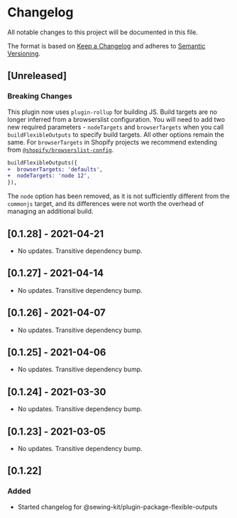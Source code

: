 # Changelog

All notable changes to this project will be documented in this file.

The format is based on [Keep a Changelog](http://keepachangelog.com/en/1.0.0/)
and adheres to [Semantic Versioning](http://semver.org/spec/v2.0.0.html).

## [Unreleased]

### Breaking Changes

This plugin now uses `plugin-rollup` for building JS. Build targets are no longer inferred from a browserslist configuration. You will need to add two new required parameters - `nodeTargets` and `browserTargets` when you call `buildFlexibleOutputs` to specify build targets. All other options remain the same. For `browserTargets` in Shopify projects we recommend extending from [`@shopify/browserslist-config`](https://github.com/Shopify/web-configs/tree/main/packages/browserslist-config).

```diff
buildFlexibleOutputs({
+  browserTargets: 'defaults',
+  nodeTargets: 'node 12',
}),
```

The `node` option has been removed, as it is not sufficiently different from the `commonjs` target, and its differences were not worth the overhead of managing an additional build.

## [0.1.28] - 2021-04-21

- No updates. Transitive dependency bump.

## [0.1.27] - 2021-04-14

- No updates. Transitive dependency bump.

## [0.1.26] - 2021-04-07

- No updates. Transitive dependency bump.

## [0.1.25] - 2021-04-06

- No updates. Transitive dependency bump.

## [0.1.24] - 2021-03-30

- No updates. Transitive dependency bump.

## [0.1.23] - 2021-03-05

- No updates. Transitive dependency bump.

## [0.1.22]

### Added

- Started changelog for @sewing-kit/plugin-package-flexible-outputs
